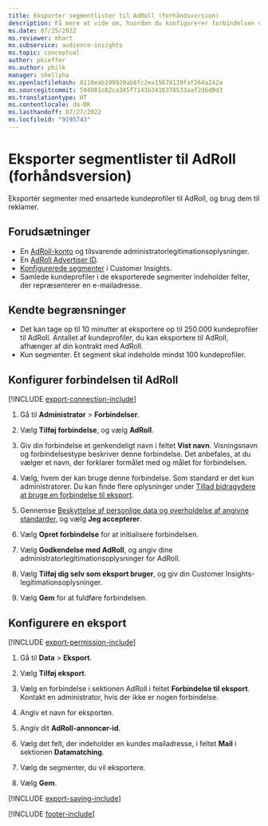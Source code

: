 ```yaml
---
title: Eksporter segmentlister til AdRoll (forhåndsversion)
description: Få mere at vide om, hvordan du konfigurerer forbindelsen og eksporterer til AdRoll.
ms.date: 07/25/2022
ms.reviewer: mhart
ms.subservice: audience-insights
ms.topic: conceptual
author: pkieffer
ms.author: philk
manager: shellyha
ms.openlocfilehash: 8110eab199920ab8fc2ea15678139faf264a242a
ms.sourcegitcommit: 594081c82ca385f7143b3416378533aaf2d6d0d3
ms.translationtype: HT
ms.contentlocale: da-DK
ms.lasthandoff: 07/27/2022
ms.locfileid: "9195743"
---
```

# <a name="export-segments-to-adroll-preview"></a>Eksporter segmentlister til AdRoll (forhåndsversion)

Eksportér segmenter med ensartede kundeprofiler til AdRoll, og brug dem til reklamer.

## <a name="prerequisites"></a>Forudsætninger

- En [AdRoll-konto](https://www.adroll.com/) og tilsvarende administratorlegitimationsoplysninger.
- En [AdRoll Advertiser ID](https://help.adroll.com/hc/articles/212011838-Advertiser-Profiles).
- [Konfigurerede segmenter](segments.md) i Customer Insights.
- Samlede kundeprofiler i de eksporterede segmenter indeholder felter, der repræsenterer en e-mailadresse.

## <a name="known-limitations"></a>Kendte begrænsninger

- Det kan tage op til 10 minutter at eksportere op til 250.000 kundeprofiler til AdRoll. Antallet af kundeprofiler, du kan eksportere til AdRoll, afhænger af din kontrakt med AdRoll.
- Kun segmenter. Et segment skal indeholde mindst 100 kundeprofiler.

## <a name="set-up-connection-to-adroll"></a>Konfigurer forbindelsen til AdRoll

[!INCLUDE [export-connection-include](includes/export-connection-admn.md)]

1. Gå til **Administrator** > **Forbindelser**.

1. Vælg **Tilføj forbindelse**, og vælg **AdRoll**.

1. Giv din forbindelse et genkendeligt navn i feltet **Vist navn**. Visningsnavn og forbindelsestype beskriver denne forbindelse. Det anbefales, at du vælger et navn, der forklarer formålet med og målet for forbindelsen.

1. Vælg, hvem der kan bruge denne forbindelse. Som standard er det kun administratorer. Du kan finde flere oplysninger under [Tillad bidragydere at bruge en forbindelse til eksport](connections.md#allow-contributors-to-use-a-connection-for-exports).

1. Gennemse [Beskyttelse af personlige data og overholdelse af angivne standarder](connections.md#data-privacy-and-compliance), og vælg **Jeg accepterer**.

1. Vælg **Opret forbindelse** for at initialisere forbindelsen.

1. Vælg **Godkendelse med AdRoll**, og angiv dine administratorlegitimationsoplysninger for AdRoll.

1. Vælg **Tilføj dig selv som eksport bruger**, og giv din Customer Insights-legitimationsoplysninger.

1. Vælg **Gem** for at fuldføre forbindelsen.

## <a name="configure-an-export"></a>Konfigurere en eksport

[!INCLUDE [export-permission-include](includes/export-permission.md)]

1. Gå til **Data** > **Eksport**.

1. Vælg **Tilføj eksport**.

1. Vælg en forbindelse i sektionen AdRoll i feltet **Forbindelse til eksport**. Kontakt en administrator, hvis der ikke er nogen forbindelse.

1. Angiv et navn for eksporten.

1. Angiv dit **AdRoll-annoncør-id**.

1. Vælg det felt, der indeholder en kundes mailadresse, i feltet **Mail** i sektionen **Datamatching**.

1. Vælg de segmenter, du vil eksportere.

1. Vælg **Gem**.

[!INCLUDE [export-saving-include](includes/export-saving.md)]

[!INCLUDE [footer-include](includes/footer-banner.md)]
